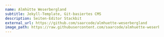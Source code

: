 ```yaml
---
name: Almhütte Weserbergland
subtitle: Jekyll-Template, Git-basiertes CMS
description: Seiten-Editor Stackbit
external_url: https://github.com/saarcode/almhuette-weserbergland
image_path: https://raw.githubusercontent.com/saarcode/almhuette-weserbergland/main/images/almhuette-weserbergland_1024x631.jpg
---
```

